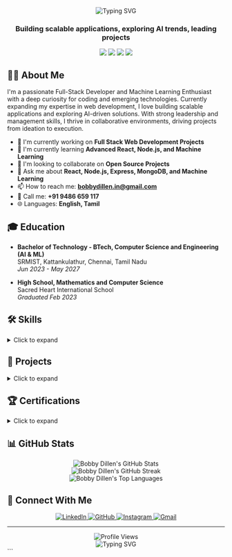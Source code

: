 <div align="center">
  <img src="https://readme-typing-svg.herokuapp.com?font=Fira+Code&weight=500&size=30&pause=1000&color=6E56CF&center=true&vCenter=true&random=false&width=600&height=100&lines=Hi+%F0%9F%91%8B%2C+I'm+Bobby+Dillen;Full-Stack+Developer;Machine+Learning+Enthusiast" alt="Typing SVG" />
</div>

<h3 align="center">Building scalable applications, exploring AI trends, leading projects</h3>

<p align="center">
  <a href="mailto:bobbydillen.in@gmail.com"><img src="https://img.shields.io/badge/Email-bobbydillen.in%40gmail.com-D14836?style=flat-square&logo=gmail&logoColor=white"/></a>
  <a href="https://www.linkedin.com/in/bobbydillen"><img src="https://img.shields.io/badge/LinkedIn-bobbydillen-0077B5?style=flat-square&logo=linkedin&logoColor=white"/></a>
  <a href="https://github.com/bobbydillen"><img src="https://img.shields.io/badge/GitHub-bobbydillen-181717?style=flat-square&logo=github&logoColor=white"/></a>
  <a href="tel:+919486659117"><img src="https://img.shields.io/badge/Phone-%2B91%209486%20659%20117-25D366?style=flat-square&logo=whatsapp&logoColor=white"/></a>
</p>

## 👨‍💻 About Me

I'm a passionate Full-Stack Developer and Machine Learning Enthusiast with a deep curiosity for coding and emerging technologies. Currently expanding my expertise in web development, I love building scalable applications and exploring AI-driven solutions. With strong leadership and management skills, I thrive in collaborative environments, driving projects from ideation to execution.

- 🔭 I'm currently working on **Full Stack Web Development Projects**
- 🌱 I'm currently learning **Advanced React, Node.js, and Machine Learning**
- 👯 I'm looking to collaborate on **Open Source Projects**
- 💬 Ask me about **React, Node.js, Express, MongoDB, and Machine Learning**
- 📫 How to reach me: **bobbydillen.in@gmail.com**
- 📱 Call me: **+91 9486 659 117**
- 🌐 Languages: **English, Tamil**

## 🎓 Education

- **Bachelor of Technology - BTech, Computer Science and Engineering (AI & ML)**  
  SRMIST, Kattankulathur, Chennai, Tamil Nadu  
  *Jun 2023 - May 2027*

- **High School, Mathematics and Computer Science**  
  Sacred Heart International School  
  *Graduated Feb 2023*

## 🛠️ Skills

<details>
<summary>Click to expand</summary>

### Programming Languages
![Java](https://img.shields.io/badge/Java-ED8B00?style=for-the-badge&logo=openjdk&logoColor=white)
![Python](https://img.shields.io/badge/Python-3776AB?style=for-the-badge&logo=python&logoColor=white)
![JavaScript](https://img.shields.io/badge/JavaScript-F7DF1E?style=for-the-badge&logo=javascript&logoColor=black)
![TypeScript](https://img.shields.io/badge/TypeScript-007ACC?style=for-the-badge&logo=typescript&logoColor=white)
![C++](https://img.shields.io/badge/C++-00599C?style=for-the-badge&logo=cplusplus&logoColor=white)

### Web Development
![HTML5](https://img.shields.io/badge/HTML5-E34F26?style=for-the-badge&logo=html5&logoColor=white)
![CSS3](https://img.shields.io/badge/CSS3-1572B6?style=for-the-badge&logo=css3&logoColor=white)
![React](https://img.shields.io/badge/React-20232A?style=for-the-badge&logo=react&logoColor=61DAFB)
![Node.js](https://img.shields.io/badge/Node.js-339933?style=for-the-badge&logo=nodedotjs&logoColor=white)
![Express.js](https://img.shields.io/badge/Express.js-000000?style=for-the-badge&logo=express&logoColor=white)
![Next.js](https://img.shields.io/badge/Next.js-000000?style=for-the-badge&logo=nextdotjs&logoColor=white)

### Database
![MongoDB](https://img.shields.io/badge/MongoDB-4EA94B?style=for-the-badge&logo=mongodb&logoColor=white)
![MySQL](https://img.shields.io/badge/MySQL-4479A1?style=for-the-badge&logo=mysql&logoColor=white)
![PostgreSQL](https://img.shields.io/badge/PostgreSQL-316192?style=for-the-badge&logo=postgresql&logoColor=white)
![Firebase](https://img.shields.io/badge/Firebase-FFCA28?style=for-the-badge&logo=firebase&logoColor=black)

### Other Skills
![Git](https://img.shields.io/badge/Git-F05032?style=for-the-badge&logo=git&logoColor=white)
![AWS](https://img.shields.io/badge/AWS-232F3E?style=for-the-badge&logo=amazonaws&logoColor=white)
![Docker](https://img.shields.io/badge/Docker-2496ED?style=for-the-badge&logo=docker&logoColor=white)
![RESTful APIs](https://img.shields.io/badge/RESTful_APIs-009688?style=for-the-badge&logo=fastapi&logoColor=white)

</details>

## 🚀 Projects

<details>
<summary>Click to expand</summary>

### GST Fraud Prevention Billing System
A system designed to detect and prevent GST fraud by integrating E-Invoice Validation with QR Codes, AI & Machine Learning Fraud Detection, Geo-Tagging & IP Tracking.

**Technologies Used:** React.js, Node.js, Express.js, MongoDB, JWT, TensorFlow, Vercel  
**GitHub:** [https://github.com/bobbydillen/Billing_QR_Generation.git](https://github.com/bobbydillen/Billing_QR_Generation.git)

### Secure Authentication System
A backend authentication system providing secure user authentication and authorization using JWT-based authentication, bcrypt password hashing, and role-based access control.

**Technologies Used:** Node.js, Express.js, MongoDB, JWT, bcrypt, Vercel  
**GitHub:** [https://github.com/bobbydillen/nodejs-auth-2025.git](https://github.com/bobbydillen/nodejs-auth-2025.git)

### Real-Time Chat Application
A real-time chat application that enables instant messaging between users using WebSockets, supporting one-on-one and group chats, real-time message delivery.

**Technologies Used:** React.js, Node.js, Socket.io, MongoDB, JWT, Vercel  
**GitHub:** [https://github.com/bobbydillen/chat-application-socket.git](https://github.com/bobbydillen/chat-application-socket.git)

</details>

## 🏆 Certifications

<details>
<summary>Click to expand</summary>

- **AWS Academy Machine Learning Foundations**  
  Amazon Web Services (AWS)  
  *Feb 2025*  
  [Credential](https://www.credly.com/badges/efe569ba-2957-419a-b7bf-108e2335c171/linked_in_profile)

- **AWS Academy Cloud Foundations**  
  Amazon Web Services (AWS)  
  *Feb 2025*  
  [Credential](https://www.credly.com/badges/a68df7cf-075b-4255-9ee3-774fd6206d75/linked_in_profile)

- **Android Developer Virtual Internship**  
  Google for Developers  
  *Apr 2024*  
  [Credential](https://aictecert.eduskillsfoundation.org/pages/home/verify.php?cert=bccae0618d16b63f162c4a397ddc0a4f)

- **AI-ML Virtual Internship**  
  All India Council for Technical Education (AICTE)  
  *Mar 2025*  
  [Credential](https://aictecert.eduskillsfoundation.org/pages/home/verify.php?cert=98f13120762389adfd3cc12c5a75256a)

- **C Programming For Beginners**  
  Udemy  
  *Dec 2023*  
  [Credential](https://www.udemy.com/certificate/UC-bcb5fbcO-dc2c-48cf-b2ea-Ofe2f56cf91e/)

- **CS107: C++ Programming**  
  Saylor Academy  
  *Apr 2024*

</details>

## 📊 GitHub Stats

<div align="center">
  <img src="https://github-readme-stats.vercel.app/api?username=bobbydillen&show_icons=true&theme=tokyonight" alt="Bobby Dillen's GitHub Stats" />
</div>

<div align="center">
  <img src="https://github-readme-streak-stats.herokuapp.com/?user=bobbydillen&theme=tokyonight" alt="Bobby Dillen's GitHub Streak" />
</div>

<div align="center">
  <img src="https://github-readme-stats.vercel.app/api/top-langs/?username=bobbydillen&layout=compact&theme=tokyonight" alt="Bobby Dillen's Top Languages" />
</div>

## 🔗 Connect With Me

<p align="center">
  <a href="https://www.linkedin.com/in/bobbydillen" target="_blank">
    <img src="https://img.shields.io/badge/LinkedIn-0077B5?style=for-the-badge&logo=linkedin&logoColor=white" alt="LinkedIn"/>
  </a>
  <a href="https://github.com/bobbydillen" target="_blank">
    <img src="https://img.shields.io/badge/GitHub-100000?style=for-the-badge&logo=github&logoColor=white" alt="GitHub"/>
  </a>
  <a href="https://www.instagram.com/_bobby_dillen/" target="_blank">
    <img src="https://img.shields.io/badge/Instagram-E4405F?style=for-the-badge&logo=instagram&logoColor=white" alt="Instagram"/>
  </a>
  <a href="mailto:bobbydillen.in@gmail.com">
    <img src="https://img.shields.io/badge/Gmail-D14836?style=for-the-badge&logo=gmail&logoColor=white" alt="Gmail"/>
  </a>
</p>

---

<div align="center">
  <img src="https://komarev.com/ghpvc/?username=bobbydillen&style=flat-square&color=6E56CF" alt="Profile Views" />
</div>

<div align="center">
  <img src="https://readme-typing-svg.herokuapp.com?font=Fira+Code&weight=500&size=24&pause=1000&color=6E56CF&center=true&vCenter=true&random=false&width=600&height=100&lines=Thanks+for+visiting+my+profile!;Let's+connect+and+build+something+amazing!" alt="Typing SVG" />
</div>
```
